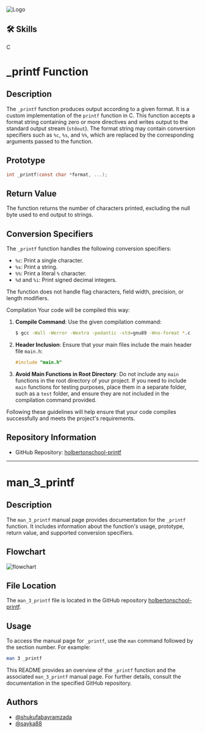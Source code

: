 
![Logo](https://th.bing.com/th/id/R.e6315794f2dc2173ec197613148adf7a?rik=SKLQDysNVXBrog&riu=http%3a%2f%2fwww.automationminds.com%2fwp-content%2fuploads%2f2016%2f03%2fC-SLIDER.jpg&ehk=ZZ6lL7mtsfdZ%2bxUWfEkzGxayTv6UJpydsa7CQmJRxyA%3d&risl=&pid=ImgRaw&r=0)


## 🛠 Skills
C

# _printf Function

## Description

The `_printf` function produces output according to a given format. It is a custom implementation of the `printf` function in C. This function accepts a format string containing zero or more directives and writes output to the standard output stream (`stdout`). The format string may contain conversion specifiers such as `%c`, `%s`, and `%%`, which are replaced by the corresponding arguments passed to the function.

## Prototype

```c
int _printf(const char *format, ...);
```

## Return Value

The function returns the number of characters printed, excluding the null byte used to end output to strings.

## Conversion Specifiers

The `_printf` function handles the following conversion specifiers:

- `%c`: Print a single character.
- `%s`: Print a string.
- `%%`: Print a literal `%` character.
- `%d` and `%i`: Print signed decimal integers.

The function does not handle flag characters, field width, precision, or length modifiers.

Compilation
Your code will be compiled this way:

1. **Compile Command**: Use the given compilation command:
   ```bash
   $ gcc -Wall -Werror -Wextra -pedantic -std=gnu89 -Wno-format *.c
   ```

2. **Header Inclusion**: Ensure that your main files include the main header file `main.h`:
   ```c
   #include "main.h"
   ```

3. **Avoid Main Functions in Root Directory**: Do not include any `main` functions in the root directory of your project. If you need to include `main` functions for testing purposes, place them in a separate folder, such as a `test` folder, and ensure they are not included in the compilation command provided.

Following these guidelines will help ensure that your code compiles successfully and meets the project's requirements.

## Repository Information

- GitHub Repository: [holbertonschool-printf](https://github.com/shukufabayramzada/holbertonschool-printf)

---

# man_3_printf

## Description

The `man_3_printf` manual page provides documentation for the `_printf` function. It includes information about the function's usage, prototype, return value, and supported conversion specifiers.

## Flowchart 

![flowchart](https://viewer.diagrams.net/?tags=%7B%7D&highlight=0000ff&edit=_blank&layers=1&nav=1&title=Copy%20of%20printf%20flowchart.drawio.png#R5V1bd5s4EP4t%2B%2BCzyUN8EEJcHuMk7XY3222TXrZPPRhkmxYbL8aJ3V%2B%2F4iIDkmzLMWBM8uAYIUBo5vtmNDPgHryZrt6G9nzyd%2BBiv6cq7qoHb3uqapoK%2BYwb1mmDaip62jIOPTdtA3nDo%2FcLZ43ZgeOl5%2BJFqWMUBH7kzcuNTjCbYScqtdlhGDyXu40Cv3zVuT3GXMOjY%2Ft861fPjSbZfalG3v4H9sYTemWgW%2BmeqU07Z3eymNhu8Fxognc9eBMGQZR%2Bm65usB9PHp2Xr%2B%2FWX%2F37n%2FrbPz8u%2FrM%2FD%2F769P7LVXqyN4ccsrmFEM%2BiF596YBgfTf8Neogefjz9Ap%2Fxl2%2FoSk1P%2FWT7y2y%2BsnuN1nQCsUvmM9sMwmgSjIOZ7d%2FlrYMwWM5cHF9GIVt5n%2FsgmJNGQBp%2F4ChaZ8phL6OANE2iqZ%2Ftlby%2FbB4WwTJ08I6byuQV2eEYRzv6ZeeLb7CgK9nsvcXBFEfhmnQIsW9H3lNZoexML8ebfvncky%2FZ9B8gCkUgCt0n4x8MyZdx%2FOXx0%2FXDJ9pKLrLZwQvN9wnAYuE8T7wIP87tZMaeCcbLUz%2FyfP8m8IMwOQ6OTAc7DmlfRGHwExf2DE2kIeVgYT3hMMKrndOb7TWMbAYyprkCqpK1POfABShrmxRAayk1ycTsIjwoC%2B%2BDh9EqeABOFB6ZDXJQT72J%2FyUbDpnqiALE9Z4oPp7s7763iC7ILS8uCwAqdOEES%2Bh%2BHn8l8277PvaDcWhPScc5Dj1ySzhk933Id%2BxH3QpTWylC4chxLEuEQqhDC7p1ohAiBoWKAIUbm1hEoV4XCoGIGs8ehoYkDK1WwdDgRPFu5kWe7cezRmHoxVeeuTkgicvX27B5QWqHGSfHwWg0OhEsGONkqohHBRSgwqwNFZ303SxZ361dzpu1GxbRBCd7Q88e%2BjhZ2YyXU5xAIzZMyThHOMQuxcpwnfYiA70WG7QFmaPUoqUWcBSEZMlymYhEysCdDfigwoFPYJJE4DNqA5%2FWRfABWdcQwFahD7ZDGkQI4frf%2BPg%2BopvfstMlG7er0tY62zqVFFWzailmh34IUj%2BAoltlAawDBpjpWLPjcm24DkN7Xeg2jzssdlwJmIi9EmLUKz1nrmyb%2BzyCDfjFCeXgUZCML1dE%2Fb9lQHdcLRJVIgSvADRfpdSd7ae0ndI66fFbcrjy%2FvP9fYHg0%2FNvYfhwEkyHy8XhUYAR1sVRANewhkqdUQAIWFXRBVwPmgwCqCLpnj%2FXQ1muR63ieqPT0qidiqFu9a3CH0OXSOkrhT8VStF0ZTwKa%2BdRNPB66Dan09976IZ8dJhQFYsRMZAkVKDU5j13M66KZBm1XZFVqL9qacB22Tc67iY4MD5JxoIq6jIJqpZRJkEIRREErUmvspNBbSAb1QbtCmsDPq5dB%2BpioQ%2Fivhz%2Buu6FsMs6YJ3cC1FF3ub5I1A2gk7vtiUI1LrJh7LSgC3jQz6hURsf8mTYbWeE58LTU6HI6Tx78NGb2E%2BFWqvAZ7QjnXEqaWh6q6RBx10HFTrT%2BffRcuZcbPERL3uvJe6vMokbIAr76yJSZFNJ1QletCY4fxhqsqTYMhiKSLEqGGZVSjHwErBd7AXmJVdLuBORm2LCMHDwQgKZQ9v5OU50559l5HszLEasbbgjqIgQW3tVhorKiIWCooxNWyMVUUY7Apl45UWFKgCy9a2wJ68BiDdoCUBeOtArFg7kdQTNlA5QzO8lB8rEdeerLMZXNiGjPBUVDmigrMy6wTxMwY4LKUf111Cpfz1lCaoIDxVRppdw4aBXqjZ7bRQIodov640mcFuAjngSRHWRoC5auZ%2BABPNaKBOCIqldKX1F3UNryVahnv4FXNcaCgPAAn0d5Cl3JhUBFKNvMmdNiZpjNf7cimX0da2sgsn58hw%2Bc%2BrKKq0stXRZoKu7h6pC47gDoLnnAMVUjjtAU8yjDqiJxkXZ8gNp3NhC4w84Woaz2OO9AtLO7NkUDnPykk871Jb3g52sfYDS2faW1T7wgc%2Fv82XkTOzwopQtvzxfFOhsvBkC%2FtkV0OgTXXpLVmrUSSk5KFWvutrjiRxX%2FCftlGhbFjuV%2ByCQfWSYRhG3Do09opF1GOQDiVnEKVlCvYKFkmG1joK0Tmb%2FaRp5f5JFbZcd5letGzuc5IPP2f5qTGpDECJoVvU7me2lGr1f9duV7aXjfr3WwWT8BSDIJDTsn3Yy9UcV%2FwQO6XEI4VN%2F3utBh8XEMFRBCKNh%2B9GOEHPV6JDNfWmVPzZ7nDT4tXR3XCfWMpinXjagTtZmUZXeq%2FuoXQ%2F%2Ba3wwVRS%2B25SZnjMUmFUE1ARmQPQOjPqgwDuuPBRm7nX8EkeyNQti41qc3DIKXlI2UTEMpLW7MOei99HRtmOLHxj2Q2z9r2xEzmTCL7Cm1y8YTKRZh7urIthxMf3ricYhPvDD1X%2FxitxBx5I1rpp5ascSyQQmckZxfHux8JydpEIj%2FHHVAWDC%2FBC2oAxBOhrRDOfspQpZzrE0RrtYran5XQJIJsV0uHUCBduUW6pGrJP0Y%2BMNWSf2pT7qSzWFTQ4ArR7zZOpbLlSvvZFZLb%2Bc1BRYJjVE1oOnZzXpV0s1pKt7VUxWWQ22okRSV6vSJl3G6T679ScF5v7IZLte%2B0jHXZDGjY%2FtuKBqOe%2Bpuj2NvcLZcDHv5YWy5dc4EuhnjxJIv7ixLL2zWcGygUzt9GH%2BTgZzdFmS1tsVzKHjLkgjL09MlmiXIjTs0f%2BydNqLBiSqHG8WDdvfvrX5oYG797fV%2Fv7ATvGMbNdykUg8NtYAVOsUj848ECJaHIs8lvqebuqk5a%2B%2BHnSLB8gWQW4eOD24vG1r1dnL1yvyXiLZzH9xJu2e%2F24PvPsf#%7B%22pageId%22%3A%22z-fOWi0nxzDHl8y47WNj%22%7D)
## File Location

The `man_3_printf` file is located in the GitHub repository [holbertonschool-printf](https://github.com/holbertonschool/printf).

## Usage

To access the manual page for `_printf`, use the `man` command followed by the section number. For example:

```bash
man 3 _printf
```

This README provides an overview of the `_printf` function and the associated `man_3_printf` manual page. For further details, consult the documentation in the specified GitHub repository.
## Authors

- [@shukufabayramzada](https://github.com/shukufabayramzada)
- [@sayka88](https://github.com/sayka88)


